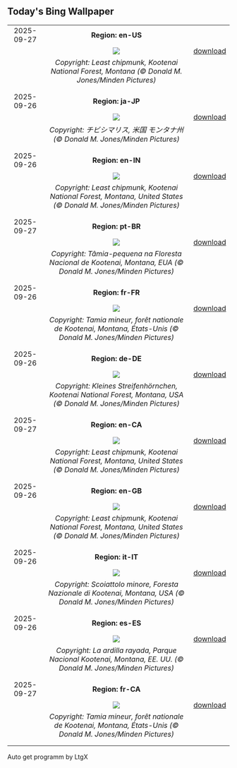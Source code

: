 ## Today's Bing Wallpaper
|      |      |      |
| :----: | :----: | :----: |
|2025-09-27|**Region: en-US**||
||![](https://www.bing.com/th?id=OHR.AutumnChipmunk_EN-US9248365602_UHD.jpg&pid=hp&w=1152&h=648&rs=1&c=4)| [download](https://www.bing.com/th?id=OHR.AutumnChipmunk_EN-US9248365602_UHD.jpg)|
||*Copyright: Least chipmunk, Kootenai National Forest, Montana (© Donald M. Jones/Minden Pictures)*
||
|||
|2025-09-26|**Region: ja-JP**||
||![](https://www.bing.com/th?id=OHR.AutumnChipmunk_JA-JP1455684810_UHD.jpg&pid=hp&w=1152&h=648&rs=1&c=4)| [download](https://www.bing.com/th?id=OHR.AutumnChipmunk_JA-JP1455684810_UHD.jpg)|
||*Copyright: チビシマリス, 米国 モンタナ州 (© Donald M. Jones/Minden Pictures)*
||
|||
|2025-09-26|**Region: en-IN**||
||![](https://www.bing.com/th?id=OHR.AutumnChipmunk_EN-IN2843120599_UHD.jpg&pid=hp&w=1152&h=648&rs=1&c=4)| [download](https://www.bing.com/th?id=OHR.AutumnChipmunk_EN-IN2843120599_UHD.jpg)|
||*Copyright: Least chipmunk, Kootenai National Forest, Montana, United States (© Donald M. Jones/Minden Pictures)*
||
|||
|2025-09-27|**Region: pt-BR**||
||![](https://www.bing.com/th?id=OHR.AutumnChipmunk_PT-BR7323455735_UHD.jpg&pid=hp&w=1152&h=648&rs=1&c=4)| [download](https://www.bing.com/th?id=OHR.AutumnChipmunk_PT-BR7323455735_UHD.jpg)|
||*Copyright: Tâmia-pequena na Floresta Nacional de Kootenai, Montana, EUA (© Donald M. Jones/Minden Pictures)*
||
|||
|2025-09-26|**Region: fr-FR**||
||![](https://www.bing.com/th?id=OHR.AutumnChipmunk_FR-FR1635534631_UHD.jpg&pid=hp&w=1152&h=648&rs=1&c=4)| [download](https://www.bing.com/th?id=OHR.AutumnChipmunk_FR-FR1635534631_UHD.jpg)|
||*Copyright: Tamia mineur, forêt nationale de Kootenai, Montana, États-Unis (© Donald M. Jones/Minden Pictures)*
||
|||
|2025-09-26|**Region: de-DE**||
||![](https://www.bing.com/th?id=OHR.AutumnChipmunk_DE-DE0842640974_UHD.jpg&pid=hp&w=1152&h=648&rs=1&c=4)| [download](https://www.bing.com/th?id=OHR.AutumnChipmunk_DE-DE0842640974_UHD.jpg)|
||*Copyright: Kleines Streifenhörnchen, Kootenai National Forest, Montana, USA (© Donald M. Jones/Minden Pictures)*
||
|||
|2025-09-27|**Region: en-CA**||
||![](https://www.bing.com/th?id=OHR.AutumnChipmunk_EN-CA7669023856_UHD.jpg&pid=hp&w=1152&h=648&rs=1&c=4)| [download](https://www.bing.com/th?id=OHR.AutumnChipmunk_EN-CA7669023856_UHD.jpg)|
||*Copyright: Least chipmunk, Kootenai National Forest, Montana, United States (© Donald M. Jones/Minden Pictures)*
||
|||
|2025-09-26|**Region: en-GB**||
||![](https://www.bing.com/th?id=OHR.AutumnChipmunk_EN-GB9058636428_UHD.jpg&pid=hp&w=1152&h=648&rs=1&c=4)| [download](https://www.bing.com/th?id=OHR.AutumnChipmunk_EN-GB9058636428_UHD.jpg)|
||*Copyright: Least chipmunk, Kootenai National Forest, Montana, United States (© Donald M. Jones/Minden Pictures)*
||
|||
|2025-09-26|**Region: it-IT**||
||![](https://www.bing.com/th?id=OHR.AutumnChipmunk_IT-IT3950595643_UHD.jpg&pid=hp&w=1152&h=648&rs=1&c=4)| [download](https://www.bing.com/th?id=OHR.AutumnChipmunk_IT-IT3950595643_UHD.jpg)|
||*Copyright: Scoiattolo minore, Foresta Nazionale di Kootenai, Montana, USA (© Donald M. Jones/Minden Pictures)*
||
|||
|2025-09-26|**Region: es-ES**||
||![](https://www.bing.com/th?id=OHR.AutumnChipmunk_ES-ES0673938292_UHD.jpg&pid=hp&w=1152&h=648&rs=1&c=4)| [download](https://www.bing.com/th?id=OHR.AutumnChipmunk_ES-ES0673938292_UHD.jpg)|
||*Copyright: La ardilla rayada, Parque Nacional Kootenai, Montana, EE. UU. (© Donald M. Jones/Minden Pictures)*
||
|||
|2025-09-27|**Region: fr-CA**||
||![](https://www.bing.com/th?id=OHR.AutumnChipmunk_FR-CA4393122356_UHD.jpg&pid=hp&w=1152&h=648&rs=1&c=4)| [download](https://www.bing.com/th?id=OHR.AutumnChipmunk_FR-CA4393122356_UHD.jpg)|
||*Copyright: Tamia mineur, forêt nationale de Kootenai, Montana, États-Unis (© Donald M. Jones/Minden Pictures)*
||
|||

Auto get programm by LtgX
